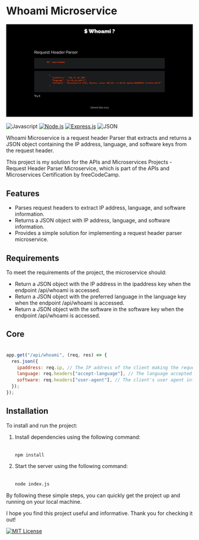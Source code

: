 # Whoami Microservice

![Banner](https://github.com/z-bj/Whoami-Microservice/blob/master/Banner.jpg)



![Javascript](https://img.shields.io/badge/JavaScript-F7DF1E.svg?style=for-the-badge&logo=JavaScript&logoColor=black) [![Node.js](https://img.shields.io/badge/Node.js-339933.svg?style=for-the-badge&logo=nodedotjs&logoColor=white)](https://nodejs.org/en/) [![Express.js](https://img.shields.io/badge/Express-000000.svg?style=for-the-badge&logo=Express&logoColor=white)](https://expressjs.com/) ![JSON](https://img.shields.io/badge/JSON-000000.svg?style=for-the-badge&logo=JSON&logoColor=white) 

Whoami Microservice is a request header Parser that extracts and returns a JSON object containing the IP address, language, and software keys from the request header.

This project is my solution for the APIs and Microservices Projects - Request Header Parser Microservice, which is part of the APIs and Microservices Certification by freeCodeCamp.

## Features

-   Parses request headers to extract IP address, language, and software information.
-   Returns a JSON object with IP address, language, and software information.
-   Provides a simple solution for implementing a request header parser microservice.

## Requirements

To meet the requirements of the project, the microservice should:

-   Return a JSON object with the IP address in the ipaddress key when the endpoint /api/whoami is accessed.
-   Return a JSON object with the preferred language in the language key when the endpoint /api/whoami is accessed.
-   Return a JSON object with the software in the software key when the endpoint /api/whoami is accessed.

## Core

``` javascript

app.get("/api/whoami", (req, res) => {
  res.json({
    ipaddress: req.ip, // The IP address of the client making the request
    language: req.headers["accept-language"], // The language accepted by the client
    software: req.headers["user-agent"], // The client's user agent information
  });
});

```

## Installation

To install and run the project:

1.  Install dependencies using the following command:
    

    
    ``` bash
    
    npm install
    
    ```
    
2.  Start the server using the following command:
    

    
    ``` bash

    node index.js

    ```
    

By following these simple steps, you can quickly get the project up and running on your local machine.

I hope you find this project useful and informative. Thank you for checking it out!

[![MIT License](https://img.shields.io/badge/license-MIT-blue)](https://github.com/%5Busername%5D/%5Brepo%5D/blob/main/LICENSE)
